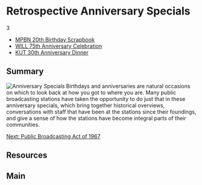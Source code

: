 # Retrospective Anniversary Specials

3

- [MPBN 20th Birthday Scrapbook](/catalog/cpb-aacip_245-214mwb7d)
- [WILL 75th Anniversary Celebration](/catalog/cpb-aacip_16-79v15q57)
- [KUT 30th Anniversary Dinner](/catalog/cpb-aacip_402-70zpch1s)

## Summary

![Anniversary Specials](https://s3.amazonaws.com/americanarchive.org/exhibits/AAPB_Exhibit_StationHistories_image2.jpg "Anniversary Specials")
Birthdays and anniversaries are natural occasions on which to look back at how you got to where you are. Many public broadcasting stations have taken the opportunity to do just that in these anniversary specials, which bring together historical overviews, conversations with staff that have been at the stations since their foundings, and give a sense of how the stations have become integral parts of their communities.

[Next: Public Broadcasting Act of 1967](/public-broadcasting-act)

## Resources

## Main


